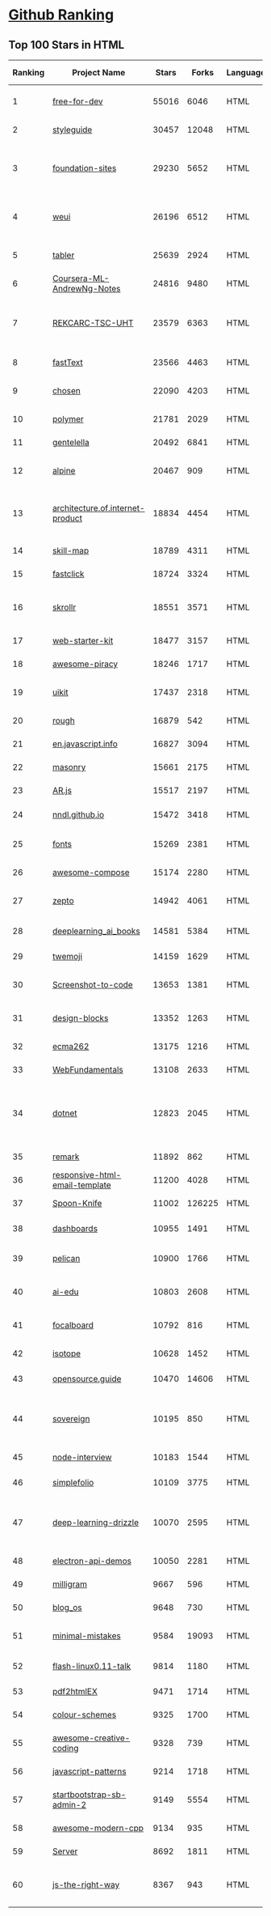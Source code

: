 [Github Ranking](../README.md)
==========

## Top 100 Stars in HTML

| Ranking | Project Name | Stars | Forks | Language | Open Issues | Description | Last Commit |
| ------- | ------------ | ----- | ----- | -------- | ----------- | ----------- | ----------- |
| 1 | [free-for-dev](https://github.com/ripienaar/free-for-dev) | 55016 | 6046 | HTML | 0 | A list of SaaS, PaaS and IaaS offerings that have free tiers of interest to devops and infradev | 2022-04-26T14:36:20Z |
| 2 | [styleguide](https://github.com/google/styleguide) | 30457 | 12048 | HTML | 181 | Style guides for Google-originated open-source projects | 2022-04-25T20:17:26Z |
| 3 | [foundation-sites](https://github.com/foundation/foundation-sites) | 29230 | 5652 | HTML | 31 | The most advanced responsive front-end framework in the world. Quickly create prototypes and production code for sites that work on any kind of device. | 2022-04-17T12:21:29Z |
| 4 | [weui](https://github.com/Tencent/weui) | 26196 | 6512 | HTML | 42 | A UI library by WeChat official design team, includes the most useful widgets/modules in mobile web applications. | 2022-04-10T04:14:36Z |
| 5 | [tabler](https://github.com/tabler/tabler) | 25639 | 2924 | HTML | 54 | Tabler is free and open-source HTML Dashboard UI Kit built on Bootstrap | 2022-04-25T10:09:33Z |
| 6 | [Coursera-ML-AndrewNg-Notes](https://github.com/fengdu78/Coursera-ML-AndrewNg-Notes) | 24816 | 9480 | HTML | 46 | 吴恩达老师的机器学习课程个人笔记 | 2022-03-21T10:04:32Z |
| 7 | [REKCARC-TSC-UHT](https://github.com/PKUanonym/REKCARC-TSC-UHT) | 23579 | 6363 | HTML | 10 | 清华大学计算机系课程攻略 Guidance for courses in Department of Computer Science and Technology, Tsinghua University | 2022-04-18T18:35:12Z |
| 8 | [fastText](https://github.com/facebookresearch/fastText) | 23566 | 4463 | HTML | 414 | Library for fast text representation and classification. | 2022-04-18T12:49:35Z |
| 9 | [chosen](https://github.com/harvesthq/chosen) | 22090 | 4203 | HTML | 243 | Deprecated - Chosen is a library for making long, unwieldy select boxes more friendly. | 2021-08-07T00:48:15Z |
| 10 | [polymer](https://github.com/Polymer/polymer) | 21781 | 2029 | HTML | 46 | Our original Web Component library. | 2022-02-09T16:38:38Z |
| 11 | [gentelella](https://github.com/ColorlibHQ/gentelella) | 20492 | 6841 | HTML | 30 | Free Bootstrap 4 Admin Dashboard Template | 2022-03-14T03:31:22Z |
| 12 | [alpine](https://github.com/alpinejs/alpine) | 20467 | 909 | HTML | 7 | A rugged, minimal framework for composing JavaScript behavior in your markup.  | 2022-04-25T20:40:21Z |
| 13 | [architecture.of.internet-product](https://github.com/davideuler/architecture.of.internet-product) | 18834 | 4454 | HTML | 8 | 互联网公司技术架构，微信/淘宝/微博/腾讯/阿里/美团点评/百度/Google/Facebook/Amazon/eBay的架构，欢迎PR补充 | 2021-12-05T04:53:06Z |
| 14 | [skill-map](https://github.com/TeamStuQ/skill-map) | 18789 | 4311 | HTML | 69 | 程序员技能图谱 | 2021-12-30T01:39:23Z |
| 15 | [fastclick](https://github.com/ftlabs/fastclick) | 18724 | 3324 | HTML | 211 | Polyfill to remove click delays on browsers with touch UIs | 2021-08-13T16:01:47Z |
| 16 | [skrollr](https://github.com/Prinzhorn/skrollr) | 18551 | 3571 | HTML | 243 | Stand-alone parallax scrolling library for mobile (Android + iOS) and desktop. No jQuery. Just plain JavaScript (and some love). | 2018-01-23T20:05:59Z |
| 17 | [web-starter-kit](https://github.com/google/web-starter-kit) | 18477 | 3157 | HTML | 50 | Web Starter Kit - a workflow for multi-device websites | 2022-04-12T23:56:12Z |
| 18 | [awesome-piracy](https://github.com/Igglybuff/awesome-piracy) | 18246 | 1717 | HTML | 126 | A curated list of awesome warez and piracy links | 2022-04-09T06:36:41Z |
| 19 | [uikit](https://github.com/uikit/uikit) | 17437 | 2318 | HTML | 691 | A lightweight and modular front-end framework for developing fast and powerful web interfaces | 2022-04-26T16:27:11Z |
| 20 | [rough](https://github.com/rough-stuff/rough) | 16879 | 542 | HTML | 20 | Create graphics with a hand-drawn, sketchy, appearance | 2021-12-31T09:12:59Z |
| 21 | [en.javascript.info](https://github.com/javascript-tutorial/en.javascript.info) | 16827 | 3094 | HTML | 62 | Modern JavaScript Tutorial  | 2022-04-26T08:52:49Z |
| 22 | [masonry](https://github.com/desandro/masonry) | 15661 | 2175 | HTML | 55 | :love_hotel: Cascading grid layout plugin | 2021-10-03T09:17:12Z |
| 23 | [AR.js](https://github.com/jeromeetienne/AR.js) | 15517 | 2197 | HTML | 7 | Efficient Augmented Reality for the Web - 60fps on mobile! | 2022-04-12T22:21:10Z |
| 24 | [nndl.github.io](https://github.com/nndl/nndl.github.io) | 15472 | 3418 | HTML | 65 | 《神经网络与深度学习》 邱锡鹏著 Neural Network and Deep Learning  | 2021-12-09T02:58:42Z |
| 25 | [fonts](https://github.com/google/fonts) | 15269 | 2381 | HTML | 1035 | Font files available from Google Fonts, and a public issue tracker for all things Google Fonts | 2022-04-26T18:39:11Z |
| 26 | [awesome-compose](https://github.com/docker/awesome-compose) | 15174 | 2280 | HTML | 28 | Awesome Docker Compose samples | 2022-04-20T15:36:29Z |
| 27 | [zepto](https://github.com/madrobby/zepto) | 14942 | 4061 | HTML | 70 | Zepto.js is a minimalist JavaScript library for modern browsers, with a jQuery-compatible API | 2022-04-15T02:41:06Z |
| 28 | [deeplearning_ai_books](https://github.com/fengdu78/deeplearning_ai_books) | 14581 | 5384 | HTML | 49 | deeplearning.ai（吴恩达老师的深度学习课程笔记及资源） | 2022-03-08T22:44:25Z |
| 29 | [twemoji](https://github.com/twitter/twemoji) | 14159 | 1629 | HTML | 43 | Emoji for everyone. https://twemoji.twitter.com/ | 2022-04-18T09:57:49Z |
| 30 | [Screenshot-to-code](https://github.com/emilwallner/Screenshot-to-code) | 13653 | 1381 | HTML | 14 | A neural network that transforms a design mock-up into a static website. | 2022-03-10T16:14:17Z |
| 31 | [design-blocks](https://github.com/froala/design-blocks) | 13352 | 1263 | HTML | 24 | A set of 170+ Bootstrap based design blocks ready to be used to create clean modern websites. | 2021-02-24T13:00:52Z |
| 32 | [ecma262](https://github.com/tc39/ecma262) | 13175 | 1216 | HTML | 278 | Status, process, and documents for ECMA-262 | 2022-04-26T22:34:06Z |
| 33 | [WebFundamentals](https://github.com/google/WebFundamentals) | 13108 | 2633 | HTML | 1169 | Best practices for modern web development | 2022-04-08T14:00:30Z |
| 34 | [dotnet](https://github.com/microsoft/dotnet) | 12823 | 2045 | HTML | 208 | This repo is the official home of .NET on GitHub. It's a great starting point to find many .NET OSS projects from Microsoft and the community, including many that are part of the .NET Foundation. | 2022-04-26T07:14:23Z |
| 35 | [remark](https://github.com/gnab/remark) | 11892 | 862 | HTML | 153 | A simple, in-browser, markdown-driven slideshow tool. | 2022-01-05T17:33:46Z |
| 36 | [responsive-html-email-template](https://github.com/leemunroe/responsive-html-email-template) | 11200 | 4028 | HTML | 2 | A free simple responsive HTML email template | 2022-03-12T17:45:40Z |
| 37 | [Spoon-Knife](https://github.com/octocat/Spoon-Knife) | 11002 | 126225 | HTML | 1418 | This repo is for demonstration purposes only. | 2022-04-27T02:48:39Z |
| 38 | [dashboards](https://github.com/keen/dashboards) | 10955 | 1491 | HTML | 0 | Responsive dashboard templates 📊✨ | 2021-11-02T12:25:42Z |
| 39 | [pelican](https://github.com/getpelican/pelican) | 10900 | 1766 | HTML | 51 | Static site generator that supports Markdown and reST syntax. Powered by Python. | 2022-04-03T06:11:00Z |
| 40 | [ai-edu](https://github.com/microsoft/ai-edu) | 10803 | 2608 | HTML | 49 | AI education materials for Chinese students, teachers and IT professionals. | 2022-04-27T02:51:27Z |
| 41 | [focalboard](https://github.com/mattermost/focalboard) | 10792 | 816 | HTML | 497 | Focalboard is an open source, self-hosted alternative to Trello, Notion, and Asana. | 2022-04-26T23:56:20Z |
| 42 | [isotope](https://github.com/metafizzy/isotope) | 10628 | 1452 | HTML | 55 | :revolving_hearts: Filter & sort magical layouts | 2021-09-24T03:20:14Z |
| 43 | [opensource.guide](https://github.com/github/opensource.guide) | 10470 | 14606 | HTML | 0 | 📚 Community guides for open source creators | 2022-04-26T08:13:16Z |
| 44 | [sovereign](https://github.com/sovereign/sovereign) | 10195 | 850 | HTML | 83 | A set of Ansible playbooks to build and maintain your own private cloud: email, calendar, contacts, file sync, IRC bouncer, VPN, and more. | 2021-07-09T13:37:45Z |
| 45 | [node-interview](https://github.com/ElemeFE/node-interview) | 10183 | 1544 | HTML | 6 | How to pass the Node.js interview of ElemeFE. | 2020-10-19T03:29:22Z |
| 46 | [simplefolio](https://github.com/cobiwave/simplefolio) | 10109 | 3775 | HTML | 27 | ⚡️ A minimal portfolio template for Developers | 2022-04-12T21:56:16Z |
| 47 | [deep-learning-drizzle](https://github.com/kmario23/deep-learning-drizzle) | 10070 | 2595 | HTML | 4 | Drench yourself in Deep Learning, Reinforcement Learning, Machine Learning, Computer Vision, and NLP by learning from these exciting lectures!! | 2022-04-10T19:33:15Z |
| 48 | [electron-api-demos](https://github.com/electron/electron-api-demos) | 10050 | 2281 | HTML | 41 | Explore the Electron APIs | 2022-03-28T07:50:41Z |
| 49 | [milligram](https://github.com/milligram/milligram) | 9667 | 596 | HTML | 29 | A minimalist CSS framework. | 2021-12-12T17:27:25Z |
| 50 | [blog_os](https://github.com/phil-opp/blog_os) | 9648 | 730 | HTML | 50 | Writing an OS in Rust | 2022-04-18T10:06:52Z |
| 51 | [minimal-mistakes](https://github.com/mmistakes/minimal-mistakes) | 9584 | 19093 | HTML | 10 | :triangular_ruler: Jekyll theme for building a personal site, blog, project documentation, or portfolio. | 2022-04-26T11:09:29Z |
| 52 | [flash-linux0.11-talk](https://github.com/sunym1993/flash-linux0.11-talk) | 9814 | 1180 | HTML | 24 | 你管这破玩意叫操作系统源码 — 像小说一样品读 Linux 0.11 核心代码 | 2022-04-19T03:28:12Z |
| 53 | [pdf2htmlEX](https://github.com/coolwanglu/pdf2htmlEX) | 9471 | 1714 | HTML | 231 | Convert PDF to HTML without losing text or format. | 2019-08-16T18:39:59Z |
| 54 | [colour-schemes](https://github.com/daylerees/colour-schemes) | 9325 | 1700 | HTML | 54 | Colour schemes for a variety of editors created by Dayle Rees. | 2020-11-11T18:28:33Z |
| 55 | [awesome-creative-coding](https://github.com/terkelg/awesome-creative-coding) | 9328 | 739 | HTML | 1 | Creative Coding: Generative Art, Data visualization, Interaction Design, Resources. | 2022-04-25T17:23:12Z |
| 56 | [javascript-patterns](https://github.com/shichuan/javascript-patterns) | 9214 | 1718 | HTML | 15 | JavaScript Patterns | 2020-10-02T05:20:06Z |
| 57 | [startbootstrap-sb-admin-2](https://github.com/StartBootstrap/startbootstrap-sb-admin-2) | 9149 | 5554 | HTML | 58 | A free, open source, Bootstrap admin theme created by Start Bootstrap | 2022-04-20T08:48:56Z |
| 58 | [awesome-modern-cpp](https://github.com/rigtorp/awesome-modern-cpp) | 9134 | 935 | HTML | 0 | A collection of resources on modern C++ | 2022-01-09T07:40:29Z |
| 59 | [Server](https://github.com/PanDownloadServer/Server) | 8692 | 1811 | HTML | 136 | PanDownload的个人维护版本 | 2020-09-25T01:38:15Z |
| 60 | [js-the-right-way](https://github.com/braziljs/js-the-right-way) | 8367 | 943 | HTML | 17 | An easy-to-read, quick reference for JS best practices, accepted coding standards, and links around the Web | 2021-10-31T10:32:14Z |

